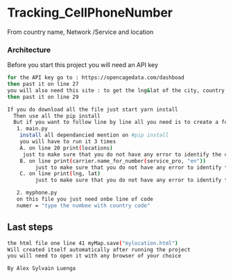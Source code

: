 # Tracking_CellPhoneNumber
From country name, Network /Service and location

### Architecture


Before you start this project you will need an API key
```sh
for the API key go to : https://opencagedata.com/dashboad
then past it on line 27
you will also need this site : to get the lng&lat of the city, country https://www.latlong.net/
then past it on line 29
```
```sh
If you do download all the file just start yarn install
  Then use all the pip install
  But if you want to follow line by line all you need is to create a folder and have to file on it
   1. main.py
    install all dependancied mention on #pip install
    you will have to run it 3 times
    A. on line 20 print(locations) 
     just to make sure that you do not have any error to identify the correct country
    B. on line print(carrier.name_for_number(service_pro, "en")) 
         just to make sure that you do not have any error to identify the correct network/service
    C. on line print(lng, lat) 
         just to make sure that you do not have any error to identify the exact location 

```

```sh
   2. myphone.py
   on this file you just need onbe line of code
   numer = "type the numbee with country code"

```

## Last steps

```sh
the html file one line 41 myMap.save("mylocation.html")
Will created itself automatically after running the project
you will need to open it with any browser of your choice 
```

```sh
By Alex Sylvain Luenga
```
